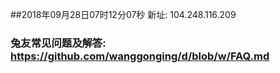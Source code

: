 ##2018年09月28日07时12分07秒 新址: 104.248.116.209
### 兔友常见问题及解答: https://github.com/wanggonging/d/blob/w/FAQ.md
